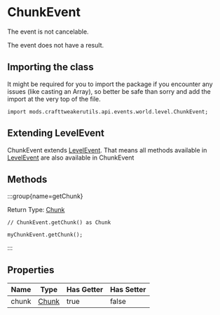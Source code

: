 # ChunkEvent

The event is not cancelable.

The event does not have a result.

## Importing the class

It might be required for you to import the package if you encounter any issues (like casting an Array), so better be safe than sorry and add the import at the very top of the file.
```zenscript
import mods.crafttweakerutils.api.events.world.level.ChunkEvent;
```


## Extending LevelEvent

ChunkEvent extends [LevelEvent](/mods/sixikutils/utils/events/level/server/LevelEvent). That means all methods available in [LevelEvent](/mods/sixikutils/utils/events/level/server/LevelEvent) are also available in ChunkEvent

## Methods

:::group{name=getChunk}

Return Type: [Chunk](/mods/sixikutils/utils/world/Chunk)

```zenscript
// ChunkEvent.getChunk() as Chunk

myChunkEvent.getChunk();
```

:::


## Properties

| Name  |                    Type                     | Has Getter | Has Setter |
|-------|---------------------------------------------|------------|------------|
| chunk | [Chunk](/mods/sixikutils/utils/world/Chunk) | true       | false      |

